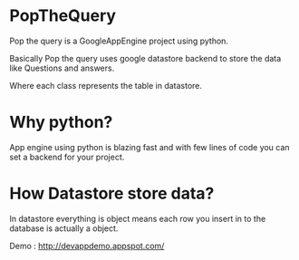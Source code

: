 PopTheQuery
===========

Pop the query is a GoogleAppEngine project using python.

Basically Pop the query uses google datastore backend to store the data like Questions and answers.

Where each class represents the table in datastore.

Why python?
===========

App engine using python is blazing fast and with few lines of code you can set a backend for your project.


How Datastore store data?
===========

In datastore everything is object means each row you insert in to the database is actually a object.


Demo : http://devappdemo.appspot.com/

